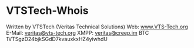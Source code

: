 # VTSTech-Whois

Written by VTSTech (Veritas Technical Solutions)
Web: www.VTS-Tech.org
E-Mail: veritas@vts-tech.org
XMPP: veritas@creep.im
BTC 1VTSgzD24bjkSGdD7kvauxkxHZ4yiwhdU

